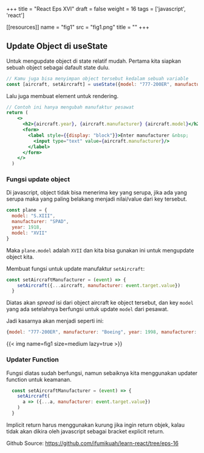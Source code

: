 +++
title = "React Eps XVI"
draft = false
weight = 16
tags = ['javascript', 'react']

[[resources]]
name = "fig1"
src = "fig1.png"
title = ""
+++

## Update Object di useState

Untuk mengupdate object di state relatif mudah. Pertama kita siapkan sebuah object sebagai dafault state dulu.

```jsx
// Kamu juga bisa menyimpan object tersebut kedalam sebuah variable
const [aircraft, setAircraft] = useState({model: "777-200ER", manufacturer: "Boeing", year: 1998})
```

Lalu juga membuat element untuk rendering.

```jsx
// Contoh ini hanya mengubah manufaktur pesawat
return (
    <>
      <h2>{aircraft.year}, {aircraft.manufacturer} {aircraft.model}</h2>
      <form>
        <label style={{display: "block"}}>Enter manufacturer &nbsp;
          <input type="text" value={aircraft.manufacturer}/>
        </label>
      </form>
    </>
  )
```

### Fungsi update object

Di javascript, object tidak bisa menerima key yang serupa, jika ada yang serupa maka yang paling belakang menjadi nilai/value dari key tersebut.

```js
const plane = {
  model: "S.XIII", 
  manufacturer: "SPAD", 
  year: 1918,
  model: "XVII"
}
```

Maka `plane.model` adalah `XVII` dan kita bisa gunakan ini untuk mengupdate object kita.

Membuat fungsi untuk update manufaktur `setAircraft`:

```jsx
const setAircraftManufacturer = (event) => {
    setAircraft({...aircraft, manufacturer: event.target.value})
  }
```

Diatas akan *spread* isi dari object aircraft ke object tersebut, dan key `model` yang ada setelahnya berfungsi untuk update `model` dari pesawat.

Jadi kasarnya akan menjadi seperti ini:

```js
{model: "777-200ER", manufacturer: "Boeing", year: 1998, manufacturer: event.target.value}
```

{{< img name=fig1 size=medium lazy=true >}}

### Updater Function

Fungsi diatas sudah berfungsi, namun sebaiknya kita menggunakan updater function untuk keamanan.

```jsx
  const setAircraftManufacturer = (event) => {
    setAircraft(
      a => ({...a, manufacturer: event.target.value})
    )
  }
```

Implicit return harus menggunakan kurung jika ingin return objek, kalau tidak akan dikira oleh javascript sebagai bracket explicit return.

Github Source: https://github.com/ifumikuah/learn-react/tree/eps-16
